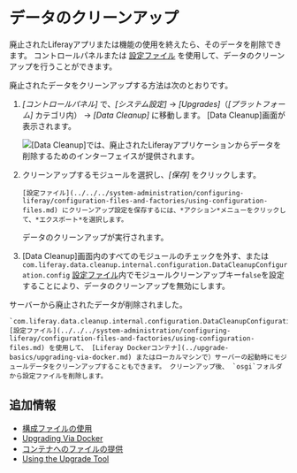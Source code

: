 # データのクリーンアップ

廃止されたLiferayアプリまたは機能の使用を終えたら、そのデータを削除できます。 コントロールパネルまたは [設定ファイル](../../../system-administration/configuring-liferay/configuration-files-and-factories/using-configuration-files.md) を使用して、データのクリーンアップを行うことができます。

廃止されたデータをクリーンアップする方法は次のとおりです。

1.  *[コントロールパネル]* で、*[システム設定]* → *[Upgrades]*（*[プラットフォーム]* カテゴリ内） → *[Data Cleanup]* に移動します。 [Data Cleanup]画面が表示されます。

    ![[Data Cleanup]では、廃止されたLiferayアプリケーションからデータを削除するためのインターフェイスが提供されます。](./data-cleanup/images/01.png)

2.  クリーンアップするモジュールを選択し、*[保存]* をクリックします。

    ```{note}
    [設定ファイル](../../../system-administration/configuring-liferay/configuration-files-and-factories/using-configuration-files.md) にクリーンアップ設定を保存するには、*アクション*メニューをクリックして、*エクスポート*を選択します。
    ```

    データのクリーンアップが実行されます。

3.  [Data Cleanup]画面内のすべてのモジュールのチェックを外す、または`com.liferay.data.cleanup.internal.configuration.DataCleanupConfiguration.config` [設定ファイル](../../../system-administration/configuring-liferay/configuration-files-and-factories/using-configuration-files.md)内でモジュールクリーンアップキー`false`を設定することにより、データのクリーンアップを無効にします。

サーバーから廃止されたデータが削除されました。

```{note}
`com.liferay.data.cleanup.internal.configuration.DataCleanupConfiguration.config` [設定ファイル](../../../system-administration/configuring-liferay/configuration-files-and-factories/using-configuration-files.md) を使用して、 [Liferay Dockerコンテナ](../upgrade-basics/upgrading-via-docker.md) またはローカルマシンで）サーバーの起動時にモジュールデータをクリーンアップすることもできます。 クリーンアップ後、 `osgi`フォルダから設定ファイルを削除します。
```

## 追加情報

  - [構成ファイルの使用](../../../system-administration/configuring-liferay/configuration-files-and-factories/using-configuration-files.md)
  - [Upgrading Via Docker](../upgrade-basics/upgrading-via-docker.md)
  - [コンテナへのファイルの提供](../../installing-liferay/using-liferay-docker-images/providing-files-to-the-container.md)
  - [Using the Upgrade Tool](../upgrade-basics/using-the-database-upgrade-tool.md)
